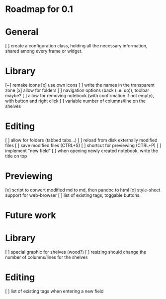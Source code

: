 Roadmap for 0.1
===============

# General

[ ] create a configuration class, holding all the necessary information, shared
    among every frame or widget.

# Library
[~] remake icons
    [x] use own icons
    [ ] write the names in the transparent zone
[x] allow for folders
[ ] navigation options (back (i.e. up)), toolbar maybe?
[ ] allow for removing notebook (with confirmation if not empty), with button
    and right click
[ ] variable number of columns/line on the shelves

# Editing
[ ] allow for folders (tabbed tabs...)
[ ] reload from disk externally modified files
[ ] save modified files (CTRL+S)
[ ] shortcut for previewing (CTRL+P)
[ ] implement "new field"
[ ] when opening newly created notebook, write the title on top

# Previewing
[x] script to convert modified md to md, then pandoc to html
[x] style-sheet support for web-browser
[ ] list of existing tags, toggable buttons.


Future work
===========

# Library
[ ] special graphic for shelves (wood?)
[ ] resizing should change the number of columns/lines for the shelves

# Editing
[ ] list of existing tags when entering a new field
